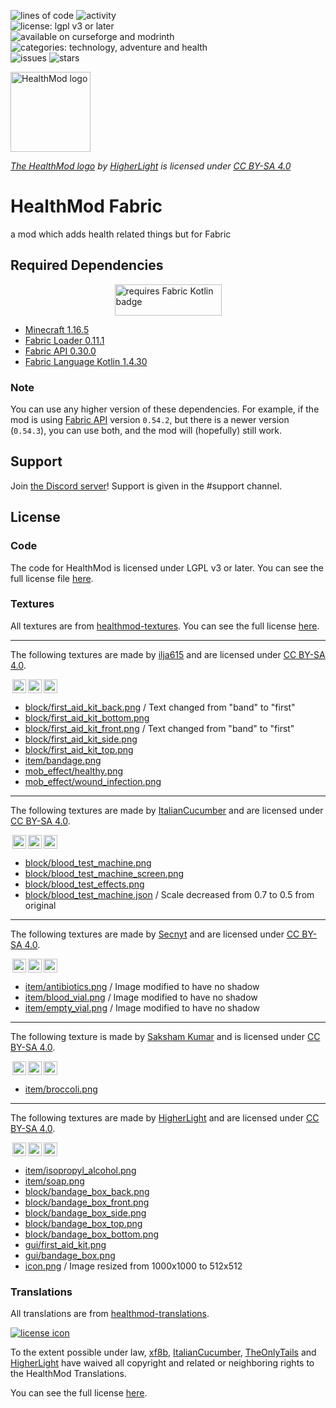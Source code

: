 ![lines of code](https://img.shields.io/tokei/lines/github/teambluemods/healthmod-fabric?style=for-the-badge)
![activity](https://img.shields.io/github/commit-activity/w/teambluemods/healthmod-fabric?style=for-the-badge)  
![license: lgpl v3 or later](https://img.shields.io/badge/license-lgpl%20v3%20or%20later-green?style=for-the-badge)  
![available on curseforge and modrinth](https://img.shields.io/badge/available%20on-modrinth%20and%20curseforge-orange?style=for-the-badge)
![categories: technology, adventure and health](https://img.shields.io/badge/categories-technology%2C%20adventure%20and%20health-red?style=for-the-badge)  
![issues](https://img.shields.io/github/issues/teambluemods/healthmod-fabric?style=for-the-badge)
![stars](https://img.shields.io/github/stars/teambluemods/healthmod-fabric?style=for-the-badge)

<img src="https://raw.githubusercontent.com/teambluemods/healthmod-textures/main/icon.png" alt="HealthMod logo" height=128 width=128/>

*[The HealthMod logo](https://github.com/teambluemods/healthmod-textures/blob/main/icon.png)
by [HigherLight](https://github.com/HigherLight) is licensed under [CC BY-SA 4.0](TEXTURE_LICENSE.md)*

# HealthMod Fabric

a mod which adds health related things but for Fabric

## Required Dependencies

<a title="Fabric Language Kotlin" href="https://minecraft.curseforge.com/projects/fabric-language-kotlin" target="_blank" rel="noopener noreferrer">
  <img style="display: block; margin-left: auto; margin-right: auto;" src="https://i.imgur.com/c1DH9VL.png" alt="requires Fabric Kotlin badge" width="171" height="50" />
</a>

- [Minecraft 1.16.5](https://minecraft.net/)
- [Fabric Loader 0.11.1](https://fabricmc.net/use/)
- [Fabric API 0.30.0](https://modrinth.com/mod/fabric-api/)
- [Fabric Language Kotlin 1.4.30](https://www.curseforge.com/minecraft/mc-mods/fabric-language-kotlin/)

### Note

You can use any higher version of these dependencies. 
For example, if the mod is using [Fabric API](https://modrinth.com/mod/fabric-api/) version `0.54.2`,
but there is a newer version (`0.54.3`), you can use both, and the mod will (hopefully) still work.

## Support

Join [the Discord server](https://discord.gg/VvB7zx2rvU)! Support is given in the #support channel.

## License

### Code

The code for HealthMod is licensed under LGPL v3 or later. You can see the full license file [here](COPYING.LESSER.md).

### Textures

All textures are from [healthmod-textures](https://github.com/teambluemods/healthmod-textures). 
You can see the full license [here](TEXTURE_LICENSE.md).

---

The following textures are made by [ilja615](https://github.com/ilja615)
and are licensed under [CC BY-SA 4.0](https://creativecommons.org/licenses/by-sa/4.0/).

<img style="height:22px!important;margin-left:3px;vertical-align:text-bottom;" src="https://mirrors.creativecommons.org/presskit/icons/cc.svg?ref=chooser-v1" /><img style="height:22px!important;margin-left:3px;vertical-align:text-bottom;" src="https://mirrors.creativecommons.org/presskit/icons/by.svg?ref=chooser-v1" /><img style="height:22px!important;margin-left:3px;vertical-align:text-bottom;" src="https://mirrors.creativecommons.org/presskit/icons/sa.svg?ref=chooser-v1" />

- [block/first_aid_kit_back.png](src/main/resources/assets/healthmod/textures/block/first_aid_kit_back.png)
  / Text changed from "band" to "first"
- [block/first_aid_kit_bottom.png](src/main/resources/assets/healthmod/textures/block/first_aid_kit_bottom.png)
- [block/first_aid_kit_front.png](src/main/resources/assets/healthmod/textures/block/first_aid_kit_front.png)
  / Text changed from "band" to "first"
- [block/first_aid_kit_side.png](src/main/resources/assets/healthmod/textures/block/first_aid_kit_side.png)
- [block/first_aid_kit_top.png](src/main/resources/assets/healthmod/textures/block/first_aid_kit_top.png)
- [item/bandage.png](src/main/resources/assets/healthmod/textures/item/bandage.png)
- [mob_effect/healthy.png](src/main/resources/assets/healthmod/textures/mob_effect/healthy.png)
- [mob_effect/wound_infection.png](src/main/resources/assets/healthmod/textures/mob_effect/wound_infection.png)

---

The following textures are made by [ItalianCucumber](https://github.com/ItalianCucumber)
and are licensed under [CC BY-SA 4.0](https://creativecommons.org/licenses/by-sa/4.0/).

<img style="height:22px!important;margin-left:3px;vertical-align:text-bottom;" src="https://mirrors.creativecommons.org/presskit/icons/cc.svg?ref=chooser-v1" /><img style="height:22px!important;margin-left:3px;vertical-align:text-bottom;" src="https://mirrors.creativecommons.org/presskit/icons/by.svg?ref=chooser-v1" /><img style="height:22px!important;margin-left:3px;vertical-align:text-bottom;" src="https://mirrors.creativecommons.org/presskit/icons/sa.svg?ref=chooser-v1" />

- [block/blood_test_machine.png](src/main/resources/assets/healthmod/textures/block/blood_test_machine.png)
- [block/blood_test_machine_screen.png](src/main/resources/assets/healthmod/textures/block/blood_test_machine_screen.png)
- [block/blood_test_effects.png](src/main/resources/assets/healthmod/textures/block/blood_test_effects.png)
- [block/blood_test_machine.json](src/generated/overrided/assets/healthmod/models/block/blood_test_machine.json)
  / Scale decreased from 0.7 to 0.5 from original

---

The following textures are made by [Secnyt](https://github.com/secnyt)
and are licensed under [CC BY-SA 4.0](https://creativecommons.org/licenses/by-sa/4.0/).

<img style="height:22px!important;margin-left:3px;vertical-align:text-bottom;" src="https://mirrors.creativecommons.org/presskit/icons/cc.svg?ref=chooser-v1" /><img style="height:22px!important;margin-left:3px;vertical-align:text-bottom;" src="https://mirrors.creativecommons.org/presskit/icons/by.svg?ref=chooser-v1" /><img style="height:22px!important;margin-left:3px;vertical-align:text-bottom;" src="https://mirrors.creativecommons.org/presskit/icons/sa.svg?ref=chooser-v1" />

- [item/antibiotics.png](src/main/resources/assets/healthmod/textures/item/antibiotics.png)
  / Image modified to have no shadow
- [item/blood_vial.png](src/main/resources/assets/healthmod/textures/item/blood_vial.png)
  / Image modified to have no shadow
- [item/empty_vial.png](src/main/resources/assets/healthmod/textures/item/empty_vial.png)
  / Image modified to have no shadow

---

The following texture is made by [Saksham Kumar](https://github.com/saksham4106)
and is licensed under [CC BY-SA 4.0](https://creativecommons.org/licenses/by-sa/4.0/).

<img style="height:22px!important;margin-left:3px;vertical-align:text-bottom;" src="https://mirrors.creativecommons.org/presskit/icons/cc.svg?ref=chooser-v1" /><img style="height:22px!important;margin-left:3px;vertical-align:text-bottom;" src="https://mirrors.creativecommons.org/presskit/icons/by.svg?ref=chooser-v1" /><img style="height:22px!important;margin-left:3px;vertical-align:text-bottom;" src="https://mirrors.creativecommons.org/presskit/icons/sa.svg?ref=chooser-v1" /></a></p>

- [item/broccoli.png](src/main/resources/assets/healthmod/textures/item/broccoli.png)

---

The following textures are made by [HigherLight](https://github.com/HigherLight)
and are licensed under [CC BY-SA 4.0](https://creativecommons.org/licenses/by-sa/4.0/).

<img style="height:22px!important;margin-left:3px;vertical-align:text-bottom;" src="https://mirrors.creativecommons.org/presskit/icons/cc.svg?ref=chooser-v1" /><img style="height:22px!important;margin-left:3px;vertical-align:text-bottom;" src="https://mirrors.creativecommons.org/presskit/icons/by.svg?ref=chooser-v1" /><img style="height:22px!important;margin-left:3px;vertical-align:text-bottom;" src="https://mirrors.creativecommons.org/presskit/icons/sa.svg?ref=chooser-v1" />

- [item/isopropyl_alcohol.png](src/main/resources/assets/healthmod/textures/item/isopropyl_alcohol.png)
- [item/soap.png](src/main/resources/assets/healthmod/textures/item/soap.png)
- [block/bandage_box_back.png](src/main/resources/assets/healthmod/textures/block/bandage_box_back.png)
- [block/bandage_box_front.png](src/main/resources/assets/healthmod/textures/block/bandage_box_front.png)
- [block/bandage_box_side.png](src/main/resources/assets/healthmod/textures/block/bandage_box_side.png)
- [block/bandage_box_top.png](src/main/resources/assets/healthmod/textures/block/bandage_box_top.png)
- [block/bandage_box_bottom.png](src/main/resources/assets/healthmod/textures/block/bandage_box_bottom.png)
- [gui/first_aid_kit.png](src/main/resources/assets/healthmod/textures/gui/first_aid_kit.png)
- [gui/bandage_box.png](src/main/resources/assets/healthmod/textures/gui/bandage_box.png)
- [icon.png](src/main/resources/assets/healthmod/textures/icon.png) / Image resized from 1000x1000 to 512x512

### Translations

All translations are from [healthmod-translations](https://github.com/teambluemods/healthmod-translations).

[![license icon](https://licensebuttons.net/p/zero/1.0/88x31.png)](http://creativecommons.org/publicdomain/zero/1.0)

To the extent possible under law,
[xf8b](https://github.com/xf8b/), [ItalianCucumber](https://github.com/ItalianCucumber/),
[TheOnlyTails](https://github.com/TheOnlyTails) and [HigherLight](https://github.com/HigherLight/)
have waived all copyright and related or neighboring rights to the HealthMod Translations.

You can see the full license [here](TRANSLATION_LICENSE.md).
